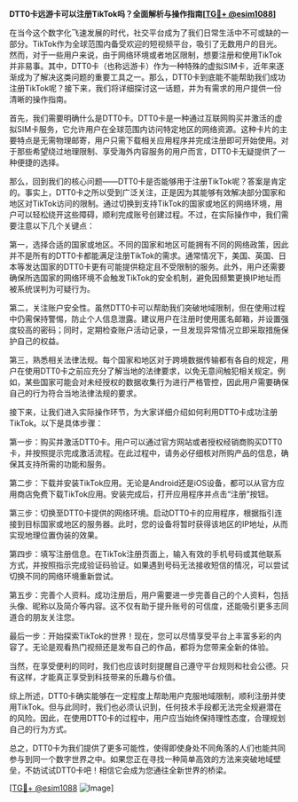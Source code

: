 **DTT0卡远游卡可以注册TikTok吗？全面解析与操作指南[[TG💪+ @esim1088](https://t.me/s/esim1088)]**

在当今这个数字化飞速发展的时代，社交平台成为了我们日常生活中不可或缺的一部分。TikTok作为全球范围内备受欢迎的短视频平台，吸引了无数用户的目光。然而，对于一些用户来说，由于网络环境或者地区限制，想要注册和使用TikTok并非易事。其中，DTT0卡（也称远游卡）作为一种特殊的虚拟SIM卡，近年来逐渐成为了解决这类问题的重要工具之一。那么，DTT0卡到底能不能帮助我们成功注册TikTok呢？接下来，我们将详细探讨这一话题，并为有需求的用户提供一份清晰的操作指南。

首先，我们需要明确什么是DTT0卡。DTT0卡是一种通过互联网购买并激活的虚拟SIM卡服务，它允许用户在全球范围内访问特定地区的网络资源。这种卡片的主要特点是无需物理邮寄，用户只需下载相关应用程序并完成注册即可开始使用。对于那些希望绕过地理限制、享受海外内容服务的用户而言，DTT0卡无疑提供了一种便捷的选择。

那么，回到我们的核心问题——DTT0卡是否能够用于注册TikTok呢？答案是肯定的。事实上，DTT0卡之所以受到广泛关注，正是因为其能够有效解决部分国家和地区对TikTok访问的限制。通过切换到支持TikTok的国家或地区的网络环境，用户可以轻松绕开这些障碍，顺利完成账号创建过程。不过，在实际操作中，我们需要注意以下几个关键点：

第一，选择合适的国家或地区。不同的国家和地区可能拥有不同的网络政策，因此并不是所有的DTT0卡都能满足注册TikTok的需求。通常情况下，美国、英国、日本等发达国家的DTT0卡更有可能提供稳定且不受限制的服务。此外，用户还需要确保所选国家的网络环境不会触发TikTok的安全机制，避免因频繁更换IP地址而被系统误判为可疑行为。

第二，关注账户安全性。虽然DTT0卡可以帮助我们突破地域限制，但在使用过程中仍需保持警惕，防止个人信息泄露。建议用户在注册时使用匿名邮箱，并设置强度较高的密码；同时，定期检查账户活动记录，一旦发现异常情况立即采取措施保护自己的权益。

第三，熟悉相关法律法规。每个国家和地区对于跨境数据传输都有各自的规定，用户在使用DTT0卡之前应充分了解当地的法律要求，以免无意间触犯相关规定。例如，某些国家可能会对未经授权的数据收集行为进行严格管控，因此用户需要确保自己的行为符合当地法律法规的要求。

接下来，让我们进入实际操作环节，为大家详细介绍如何利用DTT0卡成功注册TikTok。以下是具体步骤：

第一步：购买并激活DTT0卡。用户可以通过官方网站或者授权经销商购买DTT0卡，并按照提示完成激活流程。在此过程中，请务必仔细核对所购产品的信息，确保其支持所需的功能和服务。

第二步：下载并安装TikTok应用。无论是Android还是iOS设备，都可以从官方应用商店免费下载TikTok应用。安装完成后，打开应用程序并点击“注册”按钮。

第三步：切换至DTT0卡提供的网络环境。启动DTT0卡的应用程序，根据指引连接到目标国家或地区的服务器。此时，您的设备将暂时获得该地区的IP地址，从而实现地理位置伪装的效果。

第四步：填写注册信息。在TikTok注册页面上，输入有效的手机号码或其他联系方式，并按照指示完成验证码验证。如果遇到号码无法接收短信的情况，可以尝试切换不同的网络环境重新尝试。

第五步：完善个人资料。成功注册后，用户需要进一步完善自己的个人资料，包括头像、昵称以及简介等内容。这不仅有助于提升账号的可信度，还能吸引更多志同道合的朋友关注您。

最后一步：开始探索TikTok的世界！现在，您可以尽情享受平台上丰富多彩的内容了。无论是观看热门视频还是发布自己的作品，都将为您带来全新的体验。

当然，在享受便利的同时，我们也应该时刻提醒自己遵守平台规则和社会公德。只有这样，才能真正享受到科技带来的乐趣与价值。

综上所述，DTT0卡确实能够在一定程度上帮助用户克服地域限制，顺利注册并使用TikTok。但与此同时，我们也必须认识到，任何技术手段都无法完全规避潜在的风险。因此，在使用DTT0卡的过程中，用户应当始终保持理性态度，合理规划自己的行为方式。

总之，DTT0卡为我们提供了更多可能性，使得即使身处不同角落的人们也能共同参与到同一个数字世界之中。如果您正在寻找一种简单高效的方法来突破地域壁垒，不妨试试DTT0卡吧！相信它会成为您通往全新世界的桥梁。

[[TG💪+ @esim1088](https://t.me/s/esim1088) ![Image](https://i.postimg.cc/4NQfJmqS/Snipaste-2025-05-13-00-14-12.png)]